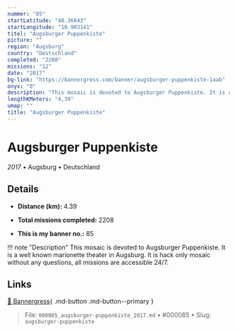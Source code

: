 ```yaml
---
nummer: "85"
startLatitude: "48.36043"
startLongitude: "10.903141"
titel: "Augsburger Puppenkiste"
picture: ""
region: "Augsburg"
country: "Deutschland"
completed: "2208"
missions: "12"
date: "2017"
bg-link: "https://bannergress.com/banner/augsburger-puppenkiste-1aab"
onyx: "0"
description: "This mosaic is devoted to Augsburger Puppenkiste. It is a well known marionette theater in Augsburg.  It is hack only mosaic without any questions, all missions are  accessible 24/7."
lengthKMeters: "4,39"
umap: ""
title: "Augsburger Puppenkiste"
---
```

# Augsburger Puppenkiste

*2017* • Augsburg • Deutschland



## Details
- **Distance (km):** 4.39

- **Total missions completed:** 2208
- **This is my banner no.:** 85


!!! note "Description"
    This mosaic is devoted to Augsburger Puppenkiste. It is a well known marionette theater in Augsburg.  It is hack only mosaic without any questions, all missions are  accessible 24/7.



## Links
[🔗 Bannergress](https://bannergress.com/banner/augsburger-puppenkiste-1aab){ .md-button .md-button--primary }



> File: `000085_augsburger-puppenkiste_2017.md` • #000085 • Slug: `augsburger-puppenkiste`
